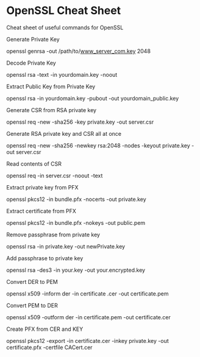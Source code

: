 # OpenSSL Cheat Sheet
Cheat sheet of useful commands for OpenSSL



Generate Private Key

openssl genrsa -out /path/to/www_server_com.key 2048

 

Decode Private Key

openssl rsa -text -in yourdomain.key -noout

 

Extract Public Key from Private Key

openssl rsa -in yourdomain.key -pubout -out yourdomain_public.key

 

Generate CSR from RSA private key

openssl req -new -sha256 -key private.key -out server.csr

 

Generate RSA private key and CSR all at once

openssl req -new -sha256 -newkey rsa:2048 -nodes -keyout private.key -out server.csr

 

Read contents of CSR

openssl req -in server.csr -noout -text

 

Extract private key from PFX

openssl pkcs12 -in bundle.pfx -nocerts -out private.key

 

Extract certificate from PFX

openssl pkcs12 -in bundle.pfx -nokeys -out public.pem

 

Remove passphrase from private key

openssl rsa -in private.key -out newPrivate.key

 

Add passphrase to private key

openssl rsa -des3 -in your.key -out your.encrypted.key

 

Convert DER to PEM

openssl x509 -inform der -in certificate .cer -out certificate.pem

 

Convert PEM to DER

openssl x509 -outform der -in certificate.pem -out certificate.cer

 

Create PFX from CER and KEY

openssl pkcs12 -export -in certificate.cer -inkey private.key -out certificate.pfx -certfile CACert.cer
